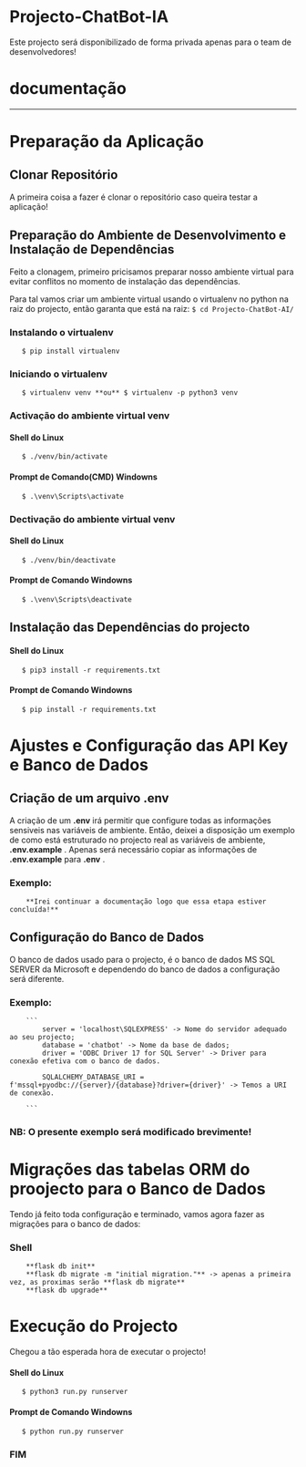 # Projecto-ChatBot-IA
 Este projecto será disponibilizado de forma privada apenas para o team de desenvolvedores!

 # **documentação**

 ---

 # Preparação da Aplicação

 ## Clonar Repositório
 A primeira coisa a fazer é clonar o repositório caso queira testar a aplicação! 

 ## Preparação do Ambiente de Desenvolvimento e Instalação de Dependências
 Feito a clonagem, primeiro pricisamos preparar nosso ambiente virtual para evitar conflitos no momento de instalação das dependências.

 Para tal vamos criar um ambiente virtual usando o virtualenv no python na raiz do projecto, então garanta que está na raiz:
 `
    $ cd Projecto-ChatBot-AI/
 `

### Instalando o virtualenv

 ```
    $ pip install virtualenv
 ```

 ### Iniciando o virtualenv

 ```
    $ virtualenv venv **ou** $ virtualenv -p python3 venv
 ```

 ### Activação do ambiente virtual venv

 #### Shell do Linux
 ```
    $ ./venv/bin/activate
 ```

#### Prompt de Comando(CMD) Windowns
 ```
    $ .\venv\Scripts\activate
 ```

 ### Dectivação do ambiente virtual venv

 #### Shell do Linux
 ```
    $ ./venv/bin/deactivate
 ```

#### Prompt de Comando Windowns
 ```
    $ .\venv\Scripts\deactivate
 ```

 ## Instalação das Dependências do projecto

 #### Shell do Linux
 ```
    $ pip3 install -r requirements.txt
 ```

 #### Prompt de Comando Windowns
 ```
    $ pip install -r requirements.txt
 ```


 # Ajustes e Configuração das API Key e Banco de Dados

 ## Criação de um arquivo .env
 A criação de um __.env__ irá permitir que configure todas as informações sensiveis nas variáveis de ambiente.
 Então, deixei a disposição um exemplo de como está estruturado no projecto real as variáveis de ambiente, __.env.example__ .
 Apenas será necessário copiar as informações de __.env.example__ para __.env__ .

 ### Exemplo:
        **Irei continuar a documentação logo que essa etapa estiver concluída!**

## Configuração do Banco de Dados
O banco de dados usado para o projecto, é o banco de dados MS SQL SERVER da Microsoft e dependendo do banco de dados a configuração será diferente.

### Exemplo:
        ```
            server = 'localhost\SQLEXPRESS' -> Nome do servidor adequado ao seu projecto;
            database = 'chatbot' -> Nome da base de dados;
            driver = 'ODBC Driver 17 for SQL Server' -> Driver para conexão efetiva com o banco de dados.

            SQLALCHEMY_DATABASE_URI = f'mssql+pyodbc://{server}/{database}?driver={driver}' -> Temos a URI de conexão.

        ```
### **NB:** O presente exemplo será modificado brevimente!


# Migrações das tabelas ORM do proojecto para o Banco de Dados

Tendo já feito toda configuração e terminado, vamos agora fazer as migrações para o banco de dados:

### Shell
```
    **flask db init**
    **flask db migrate -m "initial migration."** -> apenas a primeira vez, as proximas serão **flask db migrate**
    **flask db upgrade**
```


# Execução do Projecto

Chegou a tão esperada hora de executar o projecto!

#### Shell do Linux
 ```
    $ python3 run.py runserver
 ```

 #### Prompt de Comando Windowns
 ```
    $ python run.py runserver
 ```
 ### FIM